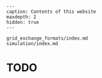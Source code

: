 ```{toctree}
---
caption: Contents of this website
maxdepth: 2
hidden: true
---

grid_exchange_formats/index.md
simulation/index.md
```

# TODO